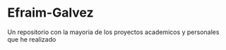 # Efraim-Galvez
Un repositorio con la mayoria de los proyectos academicos y personales que he realizado
